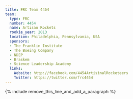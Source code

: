 ```yaml
---
title: FRC Team 4454
team:
  type: FRC
  number: 4454
  name: Artisan Rockets
  rookie_year: 2013
  location: Philadelphia, Pennsylvania, USA
  sponsors:
  - The Franklin Institute
  - The Boeing Company
  - NDEP
  - Braskem
  - Science Leadership Academy
  links:
    Website: http://facebook.com/4454ArtisinalRocketeers
    Twitter: https://twitter.com/frc4454
---
```


{% include remove_this_line_and_add_a_paragraph %}